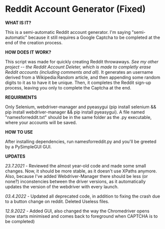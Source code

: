 # Reddit Account Generator (Fixed)
 **WHAT IS IT?**
 
 This is a semi-automatic Reddit account generator. I'm saying "semi-automatic" because it still requires a Google Captcha to be completed at the end of the creation process.

 **HOW DOES IT WORK?**
 
 This script was made for quickly creating Reddit throwaways. _See my other project -- the Reddit Account Deleter, which is made to completly erase Reddit accounts (including comments and all)._
 It generates an username derived from a Wikipedia:Random article, and then appending some random digits to it as to have it be unique. Then, it completes the Reddit sign-up process, leaving you only to complete the Captcha at the end.
 
 **REQUIRMENTS**
 
 Only Selenium, webdriver-manager and pyeasygui (pip install selenium && pip install webdriver-manager && pip install pyeasygui).
 A file named "namesforreddit.txt" should be in the same folder as the .py executable, where your accounts will be saved.
 
 **HOW TO USE**
 
 After installing dependencies, run namesforreddit.py and you'll be greeted by a PySimpleGUI GUI.
 
 **UPDATES**
 
_23.7.2021_ - 
 Reviewed the almost year-old code and made some small changes. Now, it should be more stable, as it doesn't use XPaths anymore.
 Also, because I've added Webdriver-Manager there should be less (or none?) inconstencies between the driver versions, as it automatically updates the version of the webdriver with every launch.
 
 _03.4.2022_ - 
 Updated all deprecated code, in addition to fixing the crash due to a button change on reddit. Deleted Useless files.

_12.9.2022_ -
 Added GUI, also changed the way the Chromedriver opens (now starts minimised and comes back to foreground when CAPTCHA is to be completed)
